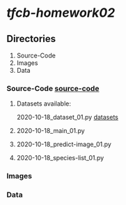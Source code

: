 # *tfcb-homework02*
## Directories
1. Source-Code
2. Images
3. Data
### Source-Code [source-code](../main/source-code)
1. Datasets available:

   2020-10-18_dataset_01.py [datasets](../main/source-code/2020-10-18_dataset_01.py)
2. 2020-10-18_main_01.py
3. 2020-10-18_predict-image_01.py
4. 2020-10-18_species-list_01.py
### Images
### Data

